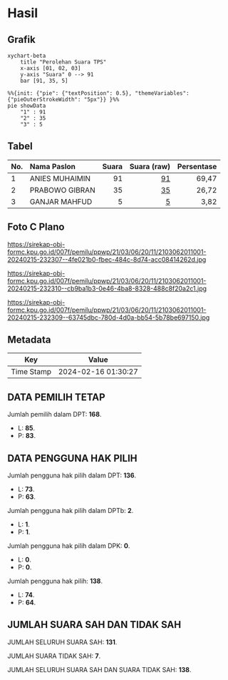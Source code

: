 # Hasil

## Grafik

```mermaid
xychart-beta
    title "Perolehan Suara TPS"
    x-axis [01, 02, 03]
    y-axis "Suara" 0 --> 91
    bar [91, 35, 5]
```

```mermaid
%%{init: {"pie": {"textPosition": 0.5}, "themeVariables": {"pieOuterStrokeWidth": "5px"}} }%%
pie showData
    "1" : 91
    "2" : 35
    "3" : 5
```

## Tabel

| No. | Nama Paslon    | Suara | Suara (raw) | Persentase |
|:--- |:-------------- | -----:| -----------:| ----------:|
| 1   | ANIES MUHAIMIN | 91    | [91][p-1]   | 69,47      |
| 2   | PRABOWO GIBRAN | 35    | [35][p-2]   | 26,72      |
| 3   | GANJAR MAHFUD  | 5     | [5][p-3]    | 3,82       |


[p-1]: https://github.com/gigit-pemilu/pemilu-2024-21-kepulauan-riau/blob/main/pilpres/hitung-suara/sub/21-kepulauan-riau/sub/03-natuna/sub/06-serasan/sub/2011-jermalik/sub/001-tps/sub/paslon-1.txt
[p-2]: https://github.com/gigit-pemilu/pemilu-2024-21-kepulauan-riau/blob/main/pilpres/hitung-suara/sub/21-kepulauan-riau/sub/03-natuna/sub/06-serasan/sub/2011-jermalik/sub/001-tps/sub/paslon-2.txt
[p-3]: https://github.com/gigit-pemilu/pemilu-2024-21-kepulauan-riau/blob/main/pilpres/hitung-suara/sub/21-kepulauan-riau/sub/03-natuna/sub/06-serasan/sub/2011-jermalik/sub/001-tps/sub/paslon-3.txt

## Foto C Plano

https://sirekap-obj-formc.kpu.go.id/007f/pemilu/ppwp/21/03/06/20/11/2103062011001-20240215-232307--4fe021b0-fbec-484c-8d74-acc08414262d.jpg

https://sirekap-obj-formc.kpu.go.id/007f/pemilu/ppwp/21/03/06/20/11/2103062011001-20240215-232310--cb9ba1b3-0e46-4ba8-8328-488c8f20a2c1.jpg

https://sirekap-obj-formc.kpu.go.id/007f/pemilu/ppwp/21/03/06/20/11/2103062011001-20240215-232309--63745dbc-780d-4d0a-bb54-5b78be697150.jpg


## Metadata

| Key        | Value               |
| ---------- | ------------------- |
| Time Stamp | 2024-02-16 01:30:27 |


## DATA PEMILIH TETAP

Jumlah pemilih dalam DPT: **168**.
 * L: **85**.
 * P: **83**.

## DATA PENGGUNA HAK PILIH

Jumlah pengguna hak pilih dalam DPT: **136**.
 * L: **73**.
 * P: **63**.

Jumlah pengguna hak pilih dalam DPTb: **2**.
 * L: **1**.
 * P: **1**.

Jumlah pengguna hak pilih dalam DPK: **0**.
 * L: **0**.
 * P: **0**.

Jumlah pengguna hak pilih: **138**.
 * L: **74**.
 * P: **64**.

## JUMLAH SUARA SAH DAN TIDAK SAH

JUMLAH SELURUH SUARA SAH: **131**.

JUMLAH SUARA TIDAK SAH: **7**.

JUMLAH SELURUH SUARA SAH DAN SUARA TIDAK SAH: **138**.


